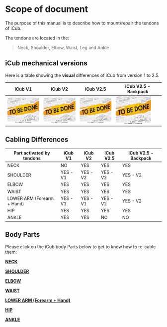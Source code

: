 # Scope of document

The purpose of this manual is to describe how to mount/repair the tendons of iCub.

The tendons are located in the:

> Neck, Shoulder, Elbow, Waist, Leg and Ankle

## iCub mechanical versions

Here is a table showing the **visual** differences of iCub from version 1 to 2.5.

| iCub V1                     | iCub V2                     | iCub V2.5                       | iCub V2.5 - Backpack         |
| --------------------------- | --------------------------- | ------------------------------- | ---------------------------- |
| <img src="img/tobedone.jpg" alt="iCub V1" style="zoom: 25%;" /> | <img src="img/tobedone.jpg" alt="iCub V1" style="zoom: 25%;" /> | <img src="img/tobedone.jpg" alt="iCub V1" style="zoom: 25%;" /> | <img src="img/tobedone.jpg" alt="iCub V1" style="zoom: 25%;" /> |



## Cabling Differences

| Part activated by tendons  | iCub V1  | iCub V2  | iCub V2.5 | iCub V2.5 - Backpack |
| -------------------------- | -------- | -------- | --------- | -------------------- |
| NECK                       | NO       | YES      | YES       | YES                  |
| SHOULDER                   | YES - V1 | YES - V2 | YES - V2  | YES - V2             |
| ELBOW                      | YES      | YES      | YES       | YES                  |
| WAIST                      | YES      | YES      | YES       | YES                  |
| LOWER ARM (Forearm + Hand) | YES - V1 | YES - V1 | YES - V2  | YES - V2             |
| HIP                        | YES      | YES      | YES       | YES                  |
| ANKLE                      | YES      | YES      | NO        | NO                   |



## Body Parts

Please click on the iCub body Parts below to get to know how to re-cable them:

[**NECK**](neck.md)

[**SHOULDER**](shoulder_elbow.md)

[**ELBOW**](shoulder_elbow.md)

[**WAIST**](waist_hip.md)

[**LOWER ARM (Forearm + Hand)**](lower_arm.md)

[**HIP**](waist_hip.md)

[**ANKLE**](ankle.md)
